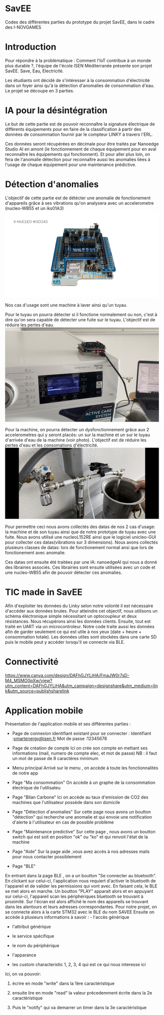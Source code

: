 # SavEE
Codes des différentes parties du prototype du projet SavEE, dans le cadre des I-NOVGAMES

# Introduction
Pour répondre à la problèmatique : Comment l'IoT contribue à un monde plus durable ?, l'équipe de l'école ISEN Méditerranée présente son projet SavEE. Save, Eau, Electricité. 

Les étudiants ont décidé de s'intéresser à la consommation d'électricité dans un foyer ainsi qu'à la détection d'anomalies de consommation d'eau. Le projet se découpe en 3 parties. 

# IA pour la désintégration
Le but de cette partie est de pouvoir reconnaître la signature électrique de différents équipements pour en faire de la classification à partir des données de consommation fournir par le compteur LINKY à travers l'ERL. 

Ces données seront récupérées en décimale pour être traités par Nanoedge Studio AI en amont (le fonctionnement de chaque équipement pour en aval reconnaître les équipements qui fonctionnent). Et pour aller plus loin, on fera de l'anomalie détection pour reconnaître aussi les anomalies liées à l'usage de chaque équipement pour une maintenance prédictive. 

# Détection d'anomalies
L'objectif de cette partie est de détécter une anomalie de fonctionement d'appareils grâce à ses vibrations qu'on analysera avec un accelerometre (nucleo-WB55 et un iks01A3)
![WB55](Images/wbetshield.png)

Nos cas d'usage sont une machine à laver ainsi qu'un tuyau.
 
Pour le tuyau on pourra détecter si il fonctione normalement ou non, c'est à dire qu'on sera capable de détecter une fuite sur le tuyau. L'objectif est de réduire les pertes d'eau.
![tuyau](Images/Tuyau.png)

Pour la machine, on pourra détecter un dysfonctionnement grâce aux 2 accelerometres qui y seront placés: un sur la machine et un sur le tuyau d'arrivée d'eau de la machine (voir photo). L'objectif est de réduire les pertes d'eau et les consomations d'électricité.
![tuyau_machine](Images/prototype_tuyau.png)

Pour permettre ceci nous avons collectés des datas de nos 2 cas d'usage: la machine et de son tuyau ainsi que de notre prototype de tuyau avec une fuite. Nous avons utilisé une nucleoL152RE ainsi que le logiciel unicleo-GUI pour collecter ces datas(vibrations sur 3 dimensions). Nous avons collectés plusieurs classes de datas: lors de fonctionement normal ansi que lors de fonctionement avec anomalie.

Ces datas ont ensuite été traitées par une IA: nanoedgeAI qui nous a donné des librairies associés. Ces librairies sont ensuite utilisées avec un code et une nucleo-WB55 afin de pouvoir détecter ces anomalies.

# TIC made in SavEE
Afin d'exploiter les données du Linky selon notre volonté il est nécessaire d'accéder aux données brutes. Pour atteindre cet objectif, nous utilisons un schéma éléctronique simple nécessitant un optocoupleur et deux résistances. Nous récupérons ainsi les données clients. Ensuite, tout est traité en UART via un microcontroleur. Notre code traite aussi les données afin de garder seulement ce qui est utile à nos yeux (date + heure + consommation totale). Les données utiles sont stockées dans une carte SD puis le mobile peut y accéder lorsqu'il se connecte via BLE.

# Connectivité
https://www.canva.com/design/DAFhGJYLjHA/FmaJW0r7sD-M4_MSMO0pXw/view?utm_content=DAFhGJYLjHA&utm_campaign=designshare&utm_medium=link&utm_source=publishsharelink   
# Application mobile
Présentation de l'application mobile et ses différentes parties :

- Page de connexion 
identifiant existant pour se connecter : 
    Identifiant :smartenergy@isen.fr
    Mot de passe :12345678

- Page de création de compte 
Ici on crée son compte en mettant ses informations (mail, numero de compte elec, et mot de passe)
NB : il faut un mot de passe de 8 caractères minimum 

- Menu principal
Arrivé sur le menu , on accède à toute les fonctionnalités de notre app 

- Page "Ma consommation" 
On accède à un graphe de la consommation électrique de l'utilisateu

- Page "Bilan Carbone"
Ici on accède au taux d'emission de CO2 des machines que l'utilisateur possède dans son domicile 

- Page "Détection d'anomalies"
Sur cette page nous avons un boutton "détection" qui recherche une anomalie et qui envoie une notification d'alerte à l'utilisateur en cas de possible problème 

- Page "Maintenance predictive" 
Sur cette page , nous avons un boutton switch qui est soit en position "ok" ou "ko" et qui renvoit l'état de la machine 

- Page "Aide" 
Sur la page aide ,vous avez accès à nos adresses mails pour nous contacter possiblement 

- Page "BLE" 

En entrant dans la page BLE , on a un boutton "Se connecter au bluetooth". 
En clickant sur celui-ci, l'application nous requiert d'activer le bluetooth de l'appareil et de valider les permissions qui vont avec. En faisant cela, le BLE se met alors en marche. 
Un boutton "PLAY" apparait alors et en appuyant sur celui-ci, l'appareil scan les périphériques bluetooth se trouvant à proximité. Sur l'écran est alors affiché le nom des appareils se trouvant dans les alentours et leurs adresses correspondantes.
Pour notre projet, on se connecte alors à la carte STM32 avec le BLE du nom SAVEE
Ensuite on accède à plusieurs informations à savoir : 
    - l'accès générique

   - l'attribut générique

   - le service spécifique

   - le nom du périphérique

   - l'apparance

   - les custom characteristic 1, 2, 3, 4 qui est ce qui nous interesse ici 

Ici, on va pouvoir: 
1.  écrire en mode "write" dans la 1ère caractéristique

2.  ensuite lire en mode "read" la valeur précedemment écrite dans la 2e caractéristique 

3.  Puis le "notify" qui va demarrer un timer dans la 3e caractéristique
